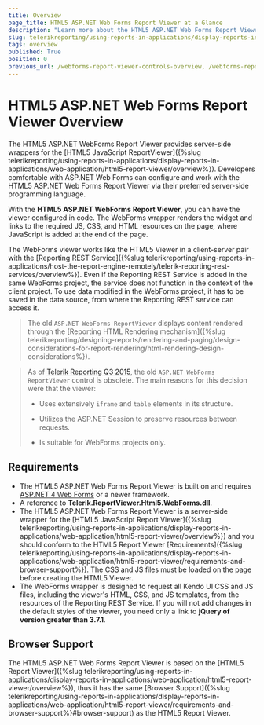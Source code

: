 ```yaml
---
title: Overview
page_title: HTML5 ASP.NET Web Forms Report Viewer at a Glance
description: "Learn more about the HTML5 ASP.NET Web Forms Report Viewer, how it works, what are its requirements, and browser support."
slug: telerikreporting/using-reports-in-applications/display-reports-in-applications/web-application/html5-asp.net-web-forms-report-viewer/overview
tags: overview
published: True
position: 0
previous_url: /webforms-report-viewer-controls-overview, /webforms-report-viewer-controls-system-requirements, /embedding-reports/display-reports-in-applications/web-application/html5-asp.net-web-forms-report-viewer/
---
```


# HTML5 ASP.NET Web Forms Report Viewer Overview

The HTML5 ASP.NET WebForms Report Viewer provides server-side wrappers for the [HTML5 JavaScript ReportViewer]({%slug telerikreporting/using-reports-in-applications/display-reports-in-applications/web-application/html5-report-viewer/overview%}). Developers comfortable with ASP.NET Web Forms can configure and work with the HTML5 ASP.NET Web Forms Report Viewer via their preferred server-side programming language.

With the **HTML5 ASP.NET WebForms Report Viewer**, you can have the viewer configured in code. The WebForms wrapper renders the widget and links to the required JS, CSS, and HTML resources on the page, where JavaScript is added at the end of the page.

The WebForms viewer works like the HTML5 Viewer in a client-server pair with the [Reporting REST Service]({%slug telerikreporting/using-reports-in-applications/host-the-report-engine-remotely/telerik-reporting-rest-services/overview%}). Even if the Reporting REST Service is added in the same WebForms project, the service does not function in the context of the client project. To use data modified in the WebForms project, it has to be saved in the data source, from where the Reporting REST service can access it.

> The old `ASP.NET WebForms ReportViewer` displays content rendered through the [Reporting HTML Rendering mechanism]({%slug telerikreporting/designing-reports/rendering-and-paging/design-considerations-for-report-rendering/html-rendering-design-considerations%}).

> As of [Telerik Reporting Q3 2015](https://www.telerik.com/support/whats-new/reporting/release-history/telerik-reporting-q3-2015-(version-9-2-15-930)), the old `ASP.NET WebForms ReportViewer` control is obsolete. The main reasons for this decision were that the viewer:
>
>	* Uses extensively `iframe` and `table` elements in its structure.
>
>	* Utilizes the ASP.NET Session to preserve resources between requests.
>
>	* Is suitable for WebForms projects only.

## Requirements

* The HTML5 ASP.NET Web Forms Report Viewer is built on and requires [ASP.NET 4 Web Forms](https://learn.microsoft.com/en-us/aspnet/web-forms/) or a newer framework.
* A reference to __Telerik.ReportViewer.Html5.WebForms.dll__.
* The HTML5 ASP.NET Web Forms Report Viewer is a server-side wrapper for the [HTML5 JavaScript Report Viewer]({%slug telerikreporting/using-reports-in-applications/display-reports-in-applications/web-application/html5-report-viewer/overview%}) and you should conform to the HTML5 Report Viewer [Requirements]({%slug telerikreporting/using-reports-in-applications/display-reports-in-applications/web-application/html5-report-viewer/requirements-and-browser-support%}). The CSS and JS files must be loaded on the page before creating the HTML5 Viewer.
* The WebForms wrapper is designed to request all Kendo UI CSS and JS files, including the viewer's HTML, CSS, and JS templates, from the resources of the Reporting REST Service. If you will not add changes in the default styles of the viewer, you need only a link to __jQuery of version greater than 3.7.1__.

## Browser Support

The HTML5 ASP.NET Web Forms Report Viewer is based on the [HTML5 Report Viewer]({%slug telerikreporting/using-reports-in-applications/display-reports-in-applications/web-application/html5-report-viewer/overview%}), thus it has the same [Browser Support]({%slug telerikreporting/using-reports-in-applications/display-reports-in-applications/web-application/html5-report-viewer/requirements-and-browser-support%}#browser-support) as the HTML5 Report Viewer.
